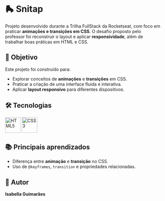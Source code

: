 # 🛼 Snitap  

Projeto desenvolvido durante a Trilha FullStack da Rocketseat, com foco em praticar **animações e transições em CSS**. O desafio proposto pelo professor foi reconstruir o layout e aplicar **responsividade**, além de trabalhar boas práticas em HTML e CSS.  

## 🎯 Objetivo  
Este projeto foi construído para:  
- Explorar conceitos de **animações** e **transições** em CSS.
- Praticar a criação de uma interface fluida e interativa.    
- Aplicar **layout responsivo** para diferentes dispositivos.  

## 🛠️ Tecnologias  
<p align="left">
  <img src="https://cdn.jsdelivr.net/gh/devicons/devicon/icons/html5/html5-original.svg" alt="HTML5" width="50" height="50"/>  
  <img src="https://cdn.jsdelivr.net/gh/devicons/devicon/icons/css3/css3-original.svg" alt="CSS3" width="50" height="50"/>
</p> 

## 📚 Principais aprendizados  
- Diferença entre **animação** e **transição** no CSS.  
- Uso de `@keyframes`, `transition` e propriedades relacionadas.   

## 👤 Autor  
**Isabella Guimarães**
